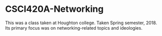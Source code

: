 # CSCI420A-Networking

This was a class taken at Houghton college.
Taken Spring semester, 2018.
Its primary focus was on networking-related topics and ideologies.
